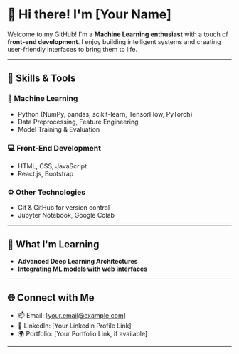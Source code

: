 # 👋 Hi there! I'm [Your Name]

Welcome to my GitHub! I'm a **Machine Learning enthusiast** with a touch of **front-end development**. I enjoy building intelligent systems and creating user-friendly interfaces to bring them to life.

---

## 🔧 Skills & Tools  
### 🌟 Machine Learning  
- Python (NumPy, pandas, scikit-learn, TensorFlow, PyTorch)  
- Data Preprocessing, Feature Engineering  
- Model Training & Evaluation  

### 💻 Front-End Development  
- HTML, CSS, JavaScript  
- React.js, Bootstrap  

### ⚙️ Other Technologies  
- Git & GitHub for version control  
- Jupyter Notebook, Google Colab  

---

## 🌱 What I'm Learning  
- **Advanced Deep Learning Architectures**  
- **Integrating ML models with web interfaces**  

---

## 🌐 Connect with Me  
- 📫 Email: [your.email@example.com]  
- 🌟 LinkedIn: [Your LinkedIn Profile Link]  
- 🌍 Portfolio: [Your Portfolio Link, if available]  

---
